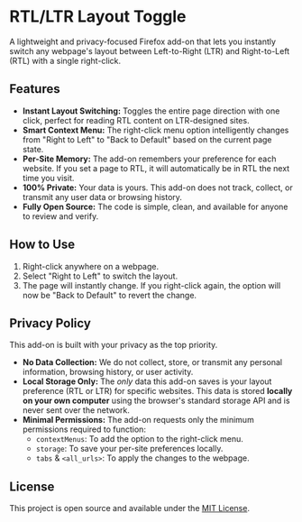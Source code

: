 # RTL/LTR Layout Toggle

A lightweight and privacy-focused Firefox add-on that lets you instantly switch any webpage's layout between Left-to-Right (LTR) and Right-to-Left (RTL) with a single right-click.

## Features

- **Instant Layout Switching:** Toggles the entire page direction with one click, perfect for reading RTL content on LTR-designed sites.
- **Smart Context Menu:** The right-click menu option intelligently changes from "Right to Left" to "Back to Default" based on the current page state.
- **Per-Site Memory:** The add-on remembers your preference for each website. If you set a page to RTL, it will automatically be in RTL the next time you visit.
- **100% Private:** Your data is yours. This add-on does not track, collect, or transmit any user data or browsing history.
- **Fully Open Source:** The code is simple, clean, and available for anyone to review and verify.

## How to Use

1.  Right-click anywhere on a webpage.
2.  Select "Right to Left" to switch the layout.
3.  The page will instantly change. If you right-click again, the option will now be "Back to Default" to revert the change.

## Privacy Policy

This add-on is built with your privacy as the top priority.

-   **No Data Collection:** We do not collect, store, or transmit any personal information, browsing history, or user activity.
-   **Local Storage Only:** The *only* data this add-on saves is your layout preference (RTL or LTR) for specific websites. This data is stored **locally on your own computer** using the browser's standard storage API and is never sent over the network.
-   **Minimal Permissions:** The add-on requests only the minimum permissions required to function:
    -   `contextMenus`: To add the option to the right-click menu.
    -   `storage`: To save your per-site preferences locally.
    -   `tabs` & `<all_urls>`: To apply the changes to the webpage.

## License

This project is open source and available under the [MIT License](LICENSE).